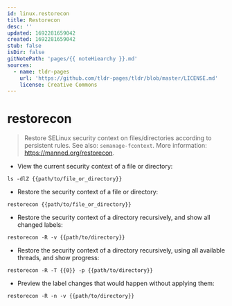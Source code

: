 ```yaml
---
id: linux.restorecon
title: Restorecon
desc: ''
updated: 1692281659042
created: 1692281659042
stub: false
isDir: false
gitNotePath: 'pages/{{ noteHiearchy }}.md'
sources:
  - name: tldr-pages
    url: 'https://github.com/tldr-pages/tldr/blob/master/LICENSE.md'
    license: Creative Commons
---
```

# restorecon

> Restore SELinux security context on files/directories according to persistent rules.
> See also: `semanage-fcontext`.
> More information: <https://manned.org/restorecon>.

- View the current security context of a file or directory:

`ls -dlZ {{path/to/file_or_directory}}`

- Restore the security context of a file or directory:

`restorecon {{path/to/file_or_directory}}`

- Restore the security context of a directory recursively, and show all changed labels:

`restorecon -R -v {{path/to/directory}}`

- Restore the security context of a directory recursively, using all available threads, and show progress:

`restorecon -R -T {{0}} -p {{path/to/directory}}`

- Preview the label changes that would happen without applying them:

`restorecon -R -n -v {{path/to/directory}}`

